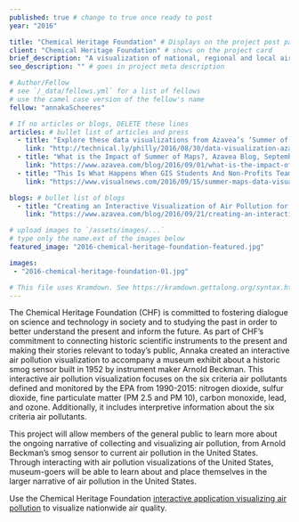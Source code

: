 ```yaml
---
published: true # change to true once ready to post
year: "2016"

title: "Chemical Heritage Foundation" # Displays on the project post page
client: "Chemical Heritage Foundation" # shows on the project card
brief_description: "A visualization of national, regional and local air quality in the U.S." # shows on the project card
seo_description: "" # goes in project meta description

# Author/Fellow
# see `/_data/fellows.yml` for a list of fellows
# use the camel case version of the fellow's name
fellow: "annakaScheeres"

# If no articles or blogs, DELETE these lines
articles: # bullet list of articles and press
  - title: "Explore these data visualizations from Azavea’s ‘Summer of Maps’ program, Technical.ly Philly, August 30, 2016"
    link: "http://technical.ly/philly/2016/08/30/data-visualization-azavea-summer-of-maps-fellowship/"
  - title: "What is the Impact of Summer of Maps?, Azavea Blog, September 1, 2016"
    link: "https://www.azavea.com/blog/2016/09/01/what-is-the-impact-of-summer-of-maps/"
  - title: "This Is What Happens When GIS Students And Non-Profits Team Up, Visual News, September 15, 2016"
    link: "https://www.visualnews.com/2016/09/15/summer-maps-data-visualization/"

blogs: # bullet list of blogs
  - title: "Creating an Interactive Visualization of Air Pollution for a Museum"
    link: "https://www.azavea.com/blog/2016/09/21/creating-an-interactive-visualization-of-air-pollution-for-a-museum/"

# upload images to `/assets/images/...`
# type only the name.ext of the images below
featured_image: "2016-chemical-heritage-foundation-featured.jpg"

images:
 - "2016-chemical-heritage-foundation-01.jpg"

# This file uses Kramdown. See https://kramdown.gettalong.org/syntax.html for syntax
---
```

The Chemical Heritage Foundation (CHF) is committed to fostering dialogue on science and technology in society and to studying the past in order to better understand the present and inform the future. As part of CHF’s commitment to connecting historic scientific instruments to the present and making their stories relevant to today’s public, Annaka created an interactive air pollution visualization to accompany a museum exhibit about a historic smog sensor built in 1952 by instrument maker Arnold Beckman. This interactive air pollution visualization focuses on the six criteria air pollutants defined and monitored by the EPA from 1990-2015: nitrogen dioxide, sulfur dioxide, fine particulate matter (PM 2.5 and PM 10), carbon monoxide, lead, and ozone. Additionally, it includes interpretive information about the six criteria air pollutants.

This project will allow members of the general public to learn more about the ongoing narrative of collecting and visualizing air pollution, from Arnold Beckman’s smog sensor to current air pollution in the United States. Through interacting with air pollution visualizations of the United States, museum-goers will be able to learn about and place themselves in the larger narrative of air pollution in the United States.

Use the Chemical Heritage Foundation [interactive application visualizing air pollution](https://summer-of-maps.github.io/2016-ChemHeritage-HistoricalAirPollution/) to visualize nationwide air quality.
